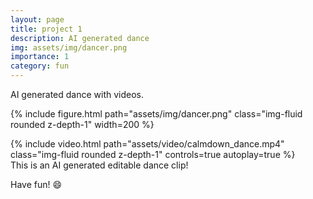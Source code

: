 ```yaml
---
layout: page
title: project 1
description: AI generated dance
img: assets/img/dancer.png
importance: 1
category: fun 
---
```


AI generated dance with videos.

{% include figure.html path="assets/img/dancer.png" class="img-fluid rounded z-depth-1" width=200 %}

<div class="row">
    <div class="col-sm mt-3 mt-md-0">
        {% include video.html path="assets/video/calmdown_dance.mp4" class="img-fluid rounded z-depth-1" controls=true autoplay=true %}
    </div>
</div>
<div class="caption">
    This is an AI generated editable dance clip!
</div>

Have fun! :smile:
